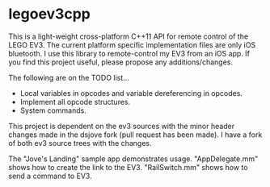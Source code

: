 legoev3cpp
==========

This is a light-weight cross-platform C++11 API for remote control of the LEGO EV3. The current platform specific  implementation files are only iOS bluetooth. I use this library to remote-control my EV3 from an iOS app. If you find this project useful, please propose any additions/changes.

The following are on the TODO list...
* Local variables in opcodes and variable dereferencing in opcodes.
* Implement all opcode structures.
* System commands.

This project is dependent on the ev3 sources with the minor header changes made in the dsjove fork (pull request has been made). I have a fork of both ev3 source trees with the changes.

The "Jove's Landing" sample app demonstrates usage. "AppDelegate.mm" shows how to create the link to the EV3. "RailSwitch.mm" shows how to send a command to EV3.
